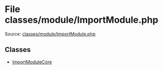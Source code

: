 File classes/module/ImportModule.php
=========

Source: [classes/module/ImportModule.php](https://github.com/PrestaShop/PrestaShop/blob/1.5.4.1/classes/module/ImportModule.php)


Classes
-------

* [ImportModuleCore](class.ImportModuleCore.md)

